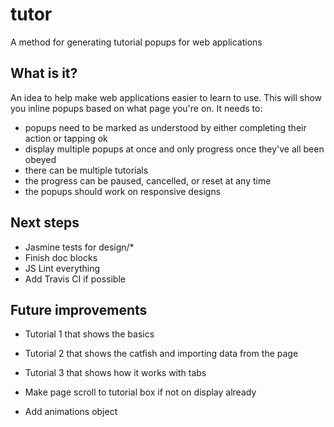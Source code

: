# tutor

A method for generating tutorial popups for web applications

## What is it?

An idea to help make web applications easier to learn to use. This will show you inline popups based on what page you're on. It needs to:

 - popups need to be marked as understood by either completing their action or tapping ok
 - display multiple popups at once and only progress once they've all been obeyed
 - there can be multiple tutorials
 - the progress can be paused, cancelled, or reset at any time
 - the popups should work on responsive designs

## Next steps

 - Jasmine tests for design/*
 - Finish doc blocks
 - JS Lint everything
 - Add Travis CI if possible

## Future improvements

 - Tutorial 1 that shows the basics
 - Tutorial 2 that shows the catfish and importing data from the page
 - Tutorial 3 that shows how it works with tabs

 - Make page scroll to tutorial box if not on display already
 - Add animations object